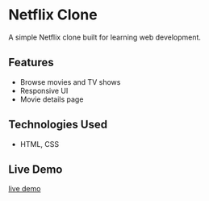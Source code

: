 # Netflix Clone

A simple Netflix clone built for learning web development.

## Features

- Browse movies and TV shows
- Responsive UI
- Movie details page

## Technologies Used

- HTML, CSS

## Live Demo

[live demo](harmonious-madeleine-7e1d04.netlify.app)